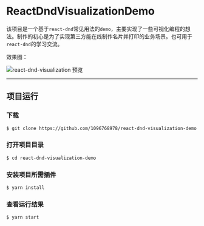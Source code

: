 # ReactDndVisualizationDemo
该项目是一个基于`react-dnd`常见用法的`demo`，主要实现了一些可视化编程的想法。制作的初心是为了实现第三方能在线制作名片并打印的业务场景。也可用于`react-dnd`的学习交流。

效果图：

![react-dnd-visualization 预览](https://github.com/1096768978/react-dnd-visualization-demo/blob/master/react-dnd-visualization%20%E6%95%88%E6%9E%9C%E5%9B%BE.gif.gif)

-----
## 项目运行

### 下载
```bash
$ git clone https://github.com/1096768978/react-dnd-visualization-demo.git
```

### 打开项目目录

```bash
$ cd react-dnd-visualization-demo
```

### 安装项目所需插件

```bash
$ yarn install
```

### 查看运行结果

```bash
$ yarn start
```
